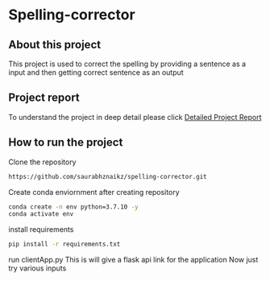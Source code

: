 # Spelling-corrector



## About this project
This project is used to correct the spelling by providing a sentence as a input and then getting correct sentence as an output


## Project report
To understand the project in deep detail please click [Detailed Project Report](https://github.com/saurabhznaikz/spelling-corrector/blob/main/spell_corrector.pdf)

## How to run the project
Clone the repository
```bash
https://github.com/saurabhznaikz/spelling-corrector.git
```

Create conda enviornment after creating repository
```bash
conda create -n env python=3.7.10 -y
conda activate env
```
install requirements
```bash
pip install -r requirements.txt
```
run clientApp.py
This is will give a flask api link for the application
Now just try various inputs 
